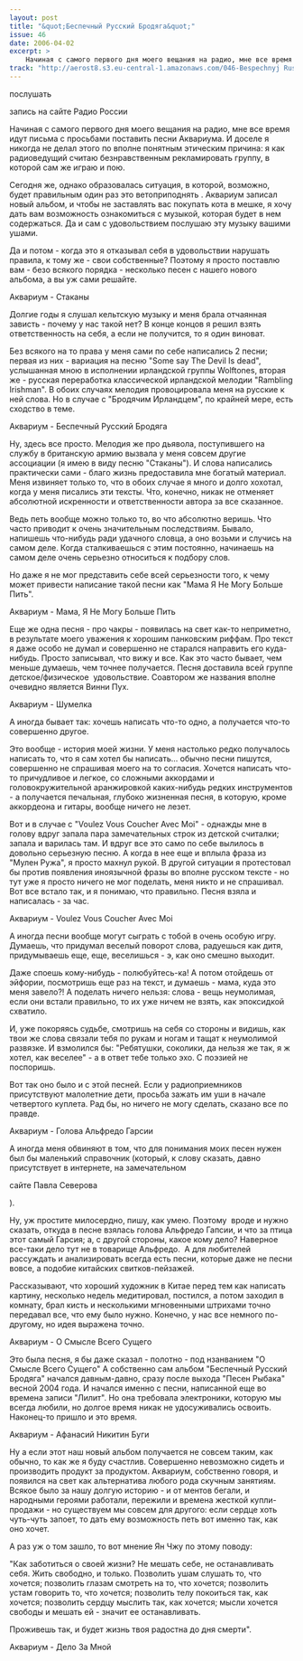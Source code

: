```yaml
---
layout: post
title: "&quot;Беспечный Русский Бродяга&quot;"
issue: 46
date: 2006-04-02
excerpt: >
    Начиная с самого первого дня моего вещания на радио, мне все время идут письма с просьбами поставить песни Аквариума. И доселе я никогда не делал этого по вполне понятным этическим причина: я как радиоведущий считаю безнравственным рекламировать группу, в которой сам же играю и пою.
track: "http://aerost8.s3.eu-central-1.amazonaws.com/046-Bespechnyj Russkij Brodjaga.mp3"
---
```


послушать

запись на сайте Радио России

Начиная с самого первого дня моего вещания на радио, мне все время идут письма с просьбами поставить песни Аквариума. И доселе я никогда не делал этого по вполне понятным этическим причина: я как радиоведущий считаю безнравственным рекламировать группу, в которой сам же играю и пою.

Сегодня же, однако образовалась ситуация, в которой, возможно, будет правильным один раз это ветоприподнять . Аквариум записал новый альбом, и чтобы не заставлять вас покупать кота в мешке, я хочу дать вам возможность ознакомиться с музыкой, которая будет в нем содержаться. Да и сам с удовольствием послушаю эту музыку вашими ушами.

Да и потом - когда это я отказывал себя в удовольствии нарушать правила, к тому же - свои собственные? Поэтому я просто поставлю вам - безо всякого порядка - несколько песен с нашего нового альбома, а вы уж сами решайте.

Аквариум - Стаканы

Долгие годы я слушал кельтскую музыку и меня брала отчаянная зависть - почему у нас такой нет? В конце концов я решил взять ответственность на себя, а если не получится, то я один виноват.

Без всякого на то права у меня сами по себе написались 2 песни; первая из них - вариация на песню "Some say The Devil Is dead", услышанная мною в исполнении ирландской группы Wolftones, вторая же - русская переработка классической ирландской мелодии "Rambling Irishman". В обоих случаях мелодия провоцировала меня на русские к ней слова. Но в случае с "Бродячим Ирландцем", по крайней мере, есть сходство в теме.

Аквариум - Беспечный Русский Бродяга

Ну, здесь все просто. Мелодия же про дьявола, поступившего на службу в британскую армию вызвала у меня совсем другие ассоциации (я имею в виду песню "Стаканы"). И слова написались практически сами - благо жизнь предоставила мне богатый материал. Меня извиняет только то, что в обоих случае я много и долго хохотал, когда у меня писались эти тексты. Что, конечно, никак не отменяет абсолютной искренности и ответственности автора за все сказанное.

Ведь петь вообще можно только то, во что абсолютно веришь. Что часто приводит к очень значительным последствиям. Бывало, напишешь что-нибудь ради удачного словца, а оно возьми и случись на самом деле. Когда сталкиваешься с этим постоянно, начинаешь на самом деле очень серьезно относиться к подбору слов.

Но даже я не мог представить себе всей серьезности того, к чему может привести написание такой песни как "Мама Я Не Могу Больше Пить".

Аквариум - Мама, Я Не Могу Больше Пить

Еще же одна песня - про чакры - появилась на свет как-то неприметно, в результате моего уважения к хорошим панковским риффам. Про текст я даже особо не думал и совершенно не старался направить его куда-нибудь. Просто записывал, что вижу и все. Как это часто бывает, чем меньше думаешь, чем точнее получается. Песня доставила всей группе детское/физическое  удовольствие. Соавтором же названия вполне очевидно является Винни Пух.

Аквариум - Шумелка

А иногда бывает так: хочешь написать что-то одно, а получается что-то совершенно другое.

Это вообще - история моей жизни. У меня настолько редко получалось написать то, что я сам хотел бы написать... обычно песни пишутся, совершенно не спрашивая моего на то согласия. Хочется написать что-то причудливое и легкое, со сложными аккордами и головокружительной аранжировкой каких-нибудь редких инструментов - а получается печальная, глубоко жизненная песня, в которую, кроме аккордеона и гитары, вообще ничего не лезет.

Вот и в случае с "Voulez Vous Coucher Avec Moi" - однажды мне в голову вдруг запала пара замечательных строк из детской считалки; запала и варилась там. И вдруг все это само по себе вылилось в довольно серьезную песню. А когда в нее еще и вплыла фраза из "Мулен Ружа", я просто махнул рукой. В другой ситуации я протестовал бы против появления иноязычной фразы во вполне русском тексте - но тут уже я просто ничего не мог поделать, меня никто и не спрашивал. Вот все встало так, и я понимаю, что правильно. Песня взяла и написалась - за час.

Аквариум - Voulez Vous Coucher Avec Moi

А иногда песни вообще могут сыграть с тобой в очень особую игру. Думаешь, что придумал веселый поворот слова, радуешься как дитя, придумываешь еще, еще, веселишься - э, как оно смешно выходит.

Даже споешь кому-нибудь - полюбуйтесь-ка! А потом отойдешь от эйфории, посмотришь еще раз на текст, и думаешь - мама, куда это меня завело?! А поделать ничего нельзя: слова - вещь неумолимая, если они встали правильно, то их уже ничем не взять, как эпоксидкой схватило.

И, уже покоряясь судьбе, смотришь на себя со стороны и видишь, как твои же слова связали тебя по рукам и ногам и тащат к неумолимой развязке. И взмолился бы: "Ребятушки, соколики, да нельзя же так, я ж хотел, как веселее" - а в ответ тебе только эхо. С поэзией не поспоришь.

Вот так оно было и с этой песней. Если у радиоприемников присутствуют малолетние дети, просьба зажать им уши в начале четвертого куплета. Рад бы, но ничего не могу сделать, сказано все по правде.

Аквариум - Голова Альфредо Гарсии

А иногда меня обвиняют в том, что для понимания моих песен нужен был бы маленький справочник (который, к слову сказать, давно присутствует в интернете, на замечательном

сайте Павла Северова

).

Ну, уж простите милосердно, пишу, как умею. Поэтому  вроде и нужно сказать, откуда в песне взялась голова Альфредо Гапсии, и что за птица этот самый Гарсия; а, с другой стороны, какое кому дело? Наверное все-таки дело тут не в товарище Альфредо.  А для любителей рассуждать и анализировать всегда есть песни, которые даже не песни вовсе, а подобие китайских свитков-пейзажей.

Рассказывают, что хороший художник в Китае перед тем как написать картину, несколько недель медитировал, постился, а потом заходил в комнату, брал кисть и несколькими мгновенными штрихами точно передавал все, что ему было нужно. Конечно, у нас все немного по-другому, но идея выражена точно.

Аквариум - О Смысле Всего Сущего

Это была песня, я бы даже сказал - полотно - под нзанванием "О Смысле Всего Сущего" А собственно сам альбом "Беспечный Русский Бродяга" начался давным-давно, сразу после выхода "Песен Рыбака" весной 2004 года. И начался именно с песни, написанной еще во времена записи "Лилит". Но она требовала электроники, которую мы всегда любили, но долгое время никак не удосуживались освоить. Наконец-то пришло и это время.

Аквариум - Афанасий Никитин Буги

Ну а если этот наш новый альбом получается не совсем таким, как обычно, то как же я буду счастлив. Совершенно невозможно сидеть и производить продукт за продуктом. Аквариум, собственно говоря, и появился на свет как альтернатива любого рода скучным занятиям. Всякое было за нашу долгую историю - и от ментов бегали, и народными героями работали, пережили и времена жесткой купли-продажи - но существуем мы совсем для другого: если сердце хоть чуть-чуть запоет, то дать ему возможность петь вот именно так, как оно хочет.

А раз уж о том зашло, то вот мнение Ян Чжу по этому поводу:

"Как заботиться о своей жизни? Не мешать себе, не останавливать себя. Жить свободно, и только. Позволить ушам слушать то, что хочется; позволить глазам смотреть на то, что хочется; позволить устам говорить то, что хочется; позволить телу покоиться так, как хочется; позволить сердцу мыслить так, как хочется; мысли хочется свободы и мешать ей - значит ее останавливать.

Проживешь так, и будет жизнь твоя радостна до дня смерти".

Аквариум - Дело За Мной
